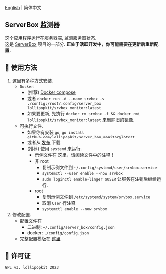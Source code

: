 [English](README.md) | 简体中文

## ServerBox 监测器
这个应用程序运行在服务器端, 监测服务器状态.  
这是 [ServerBox](https://github.com/lollipopkit/flutter_server_box) 项目的一部分.
**正处于活跃开发中，你可能需要在更新后重新配置.**

## 📖 使用方法
1. 这里有多种方式安装.
   - `Docker`:
     - (推荐) [Docker compose](docker-compose.yaml)
     - 或者 `docker run -d --name srvbox -v ./config:/root/.config/server_box lollipopkit/srvbox_monitor:latest`
     - 如果要更新, 先执行 `docker rm srvbox -f && docker rmi lollipopkit/srvbox_monitor:latest` 来删除旧的镜像.
   - 可执行文件.
     - 如果你有安装 `go`, `go install github.com/lollipopkit/server_box_monitor@latest`
     - 或者从 [发布](https://github.com/lollipopkit/server_box_monitor/releases) 下载
     - (推荐) 使用 `systemd` 来运行.
       - 示例文件在 [这里](doc/srvbox.service)，请阅读文件中的注释！
       - 非 root
         - 复制示例文件到 `~/.config/systemd/user/srvbox.service`
         - `systemctl --user enable --now srvbox`
         -  `sudo loginctl enable-linger $USER` 让服务在注销后继续运行.
       - root
         - 复制示例文件到 `/etc/systemd/system/srvbox.service`
         - 取消 `User` 行注释
         - `systemctl enable --now srvbox`
2. 修改配置.
   - 配置文件在
     - 二进制: `~/.config/server_box/config.json`
     - docker: `./config/config.json`
   - 完整配置模版在 [这里](doc/CONFIG.jsonc)

## 🔖 许可证
`GPL v3. lollipopkit 2023`